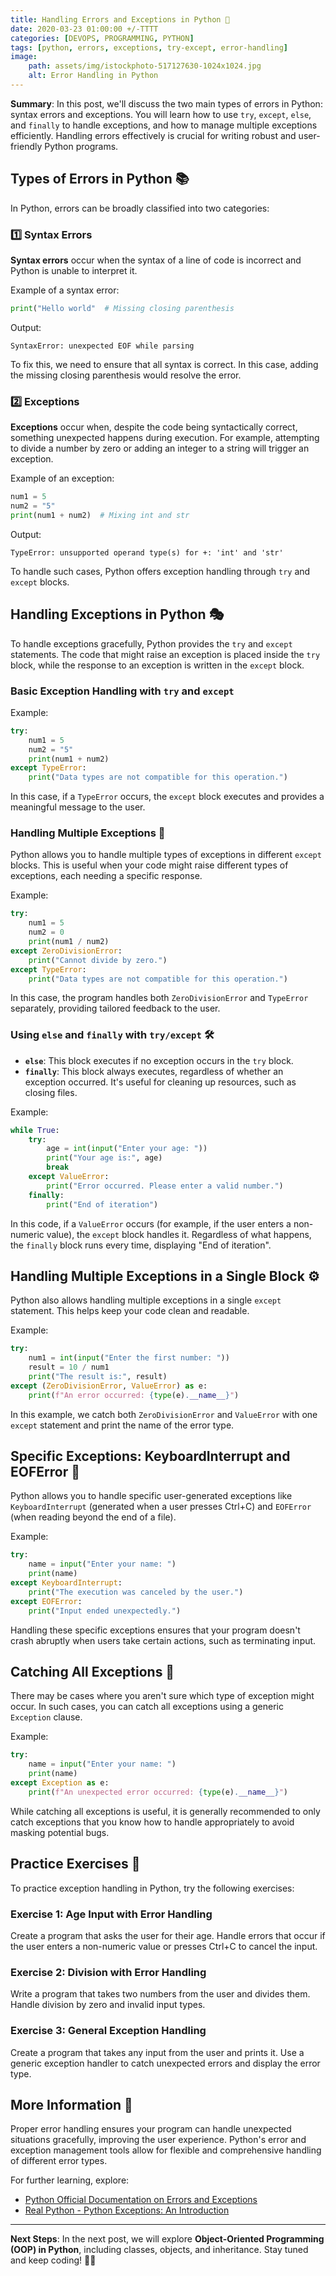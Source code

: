 ```yaml
---
title: Handling Errors and Exceptions in Python 🚨
date: 2020-03-23 01:00:00 +/-TTTT
categories: [DEVOPS, PROGRAMMING, PYTHON]
tags: [python, errors, exceptions, try-except, error-handling]
image:
    path: assets/img/istockphoto-517127630-1024x1024.jpg
    alt: Error Handling in Python
---
```


**Summary**: In this post, we'll discuss the two main types of errors in Python: syntax errors and exceptions. You will learn how to use `try`, `except`, `else`, and `finally` to handle exceptions, and how to manage multiple exceptions efficiently. Handling errors effectively is crucial for writing robust and user-friendly Python programs.

## Types of Errors in Python 📚

In Python, errors can be broadly classified into two categories:

### 1️⃣ Syntax Errors

**Syntax errors** occur when the syntax of a line of code is incorrect and Python is unable to interpret it.

Example of a syntax error:

```python
print("Hello world"  # Missing closing parenthesis
```

Output:

```
SyntaxError: unexpected EOF while parsing
```

To fix this, we need to ensure that all syntax is correct. In this case, adding the missing closing parenthesis would resolve the error.

### 2️⃣ Exceptions

**Exceptions** occur when, despite the code being syntactically correct, something unexpected happens during execution. For example, attempting to divide a number by zero or adding an integer to a string will trigger an exception.

Example of an exception:

```python
num1 = 5
num2 = "5"
print(num1 + num2)  # Mixing int and str
```

Output:

```
TypeError: unsupported operand type(s) for +: 'int' and 'str'
```

To handle such cases, Python offers exception handling through `try` and `except` blocks.

## Handling Exceptions in Python 🎭

To handle exceptions gracefully, Python provides the `try` and `except` statements. The code that might raise an exception is placed inside the `try` block, while the response to an exception is written in the `except` block.

### Basic Exception Handling with `try` and `except`

Example:

```python
try:
    num1 = 5
    num2 = "5"
    print(num1 + num2)
except TypeError:
    print("Data types are not compatible for this operation.")
```

In this case, if a `TypeError` occurs, the `except` block executes and provides a meaningful message to the user.

### Handling Multiple Exceptions 🏁

Python allows you to handle multiple types of exceptions in different `except` blocks. This is useful when your code might raise different types of exceptions, each needing a specific response.

Example:

```python
try:
    num1 = 5
    num2 = 0
    print(num1 / num2)
except ZeroDivisionError:
    print("Cannot divide by zero.")
except TypeError:
    print("Data types are not compatible for this operation.")
```

In this case, the program handles both `ZeroDivisionError` and `TypeError` separately, providing tailored feedback to the user.

### Using `else` and `finally` with `try/except` 🛠️

- **`else`**: This block executes if no exception occurs in the `try` block.
- **`finally`**: This block always executes, regardless of whether an exception occurred. It's useful for cleaning up resources, such as closing files.

Example:

```python
while True:
    try:
        age = int(input("Enter your age: "))
        print("Your age is:", age)
        break
    except ValueError:
        print("Error occurred. Please enter a valid number.")
    finally:
        print("End of iteration")
```

In this code, if a `ValueError` occurs (for example, if the user enters a non-numeric value), the `except` block handles it. Regardless of what happens, the `finally` block runs every time, displaying "End of iteration".

## Handling Multiple Exceptions in a Single Block ⚙️

Python also allows handling multiple exceptions in a single `except` statement. This helps keep your code clean and readable.

Example:

```python
try:
    num1 = int(input("Enter the first number: "))
    result = 10 / num1
    print("The result is:", result)
except (ZeroDivisionError, ValueError) as e:
    print(f"An error occurred: {type(e).__name__}")
```

In this example, we catch both `ZeroDivisionError` and `ValueError` with one `except` statement and print the name of the error type.

## Specific Exceptions: KeyboardInterrupt and EOFError 🔑

Python allows you to handle specific user-generated exceptions like `KeyboardInterrupt` (generated when a user presses Ctrl+C) and `EOFError` (when reading beyond the end of a file).

Example:

```python
try:
    name = input("Enter your name: ")
    print(name)
except KeyboardInterrupt:
    print("The execution was canceled by the user.")
except EOFError:
    print("Input ended unexpectedly.")
```

Handling these specific exceptions ensures that your program doesn't crash abruptly when users take certain actions, such as terminating input.

## Catching All Exceptions 🚧

There may be cases where you aren't sure which type of exception might occur. In such cases, you can catch all exceptions using a generic `Exception` clause.

Example:

```python
try:
    name = input("Enter your name: ")
    print(name)
except Exception as e:
    print(f"An unexpected error occurred: {type(e).__name__}")
```

While catching all exceptions is useful, it is generally recommended to only catch exceptions that you know how to handle appropriately to avoid masking potential bugs.

## Practice Exercises 📝

To practice exception handling in Python, try the following exercises:

### Exercise 1: Age Input with Error Handling
Create a program that asks the user for their age. Handle errors that occur if the user enters a non-numeric value or presses Ctrl+C to cancel the input.

### Exercise 2: Division with Error Handling
Write a program that takes two numbers from the user and divides them. Handle division by zero and invalid input types.

### Exercise 3: General Exception Handling
Create a program that takes any input from the user and prints it. Use a generic exception handler to catch unexpected errors and display the error type.

## More Information 📘

Proper error handling ensures your program can handle unexpected situations gracefully, improving the user experience. Python's error and exception management tools allow for flexible and comprehensive handling of different error types.

For further learning, explore:
- [Python Official Documentation on Errors and Exceptions](https://docs.python.org/3/tutorial/errors.html)
- [Real Python - Python Exceptions: An Introduction](https://realpython.com/python-exceptions/)

---

**Next Steps**: In the next post, we will explore **Object-Oriented Programming (OOP) in Python**, including classes, objects, and inheritance. Stay tuned and keep coding! 🐍🚀